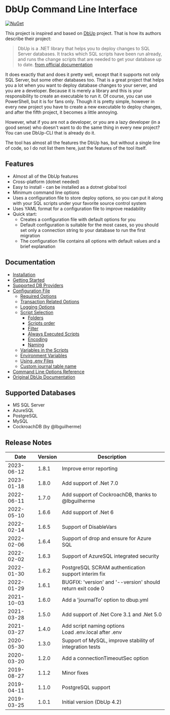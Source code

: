 # DbUp Command Line Interface

[![NuGet](https://img.shields.io/nuget/v/DbUp-CLI.svg)](https://www.nuget.org/packages/dbup-cli)

This project is inspired and based on [DbUp](https://dbup.readthedocs.io/en/latest/) project. That is how its authors describe their project:

> DbUp is a .NET library that helps you to deploy changes to SQL Server databases. It tracks which SQL scripts have been run already, and runs the change scripts that are needed to get your database up to date. [from official documentation](https://dbup.readthedocs.io/en/latest/)

It does exactly that and does it pretty well, except that it supports not only SQL Server, but some other databases too. That is a great project that helps you a lot when you want to deploy database changes to your server, and you are a developer. Because it is merely a library and this is your responsibility to create an executable to run it. Of course, you can use PowerShell, but it is for fans only. Though it is pretty simple, however in every new project you have to create a new executable to deploy changes, and after the fifth project, it becomes a little annoying.

However, what if you are not a developer, or you are a lazy developer (in a good sense) who doesn't want to do the same thing in every new project? You can use DbUp-CLI that is already do it.

The tool has almost all the features the DbUp has, but without a single line of code, so I do not list them here, just the features of the tool itself.

## Features

* Almost all of the DbUp features
* Cross-platform (dotnet needed)
* Easy to install - can be installed as a dotnet global tool
* Minimum command line options
* Uses a configuration file to store deploy options, so you can put it along with your SQL scripts under your favorite source control system
* Uses YAML format for a configuration file to improve readability
* Quick start:
  * Creates a configuration file with default options for you
  * Default configuration is suitable for the most cases, so you should set only a connection string to your database to run the first migration
  * The configuration file contains all options with default values and a brief explanation

## Documentation

* [Installation](https://github.com/drwatson1/dbup-cli/wiki/Home#installation)
* [Getting Started](https://github.com/drwatson1/dbup-cli/wiki/Home#getting-started)
* [Supported DB Providers](https://github.com/drwatson1/dbup-cli/Home#supported-db-providers)
* [Configuration File](https://github.com/drwatson1/dbup-cli/wiki/Home#configuration-file)
  * [Required Options](https://github.com/drwatson1/dbup-cli/wiki/Home#required-options)
  * [Transaction Related Options](https://github.com/drwatson1/dbup-cli/wiki/Home#transaction-related-options)
  * [Logging Options](https://github.com/drwatson1/dbup-cli/wiki/Home#logging-options)
  * [Script Selection](https://github.com/drwatson1/dbup-cli/wiki/Home#script-selection)
    * [Folders](https://github.com/drwatson1/dbup-cli/wiki/Home#folders)
    * [Scripts order](https://github.com/drwatson1/dbup-cli/wiki/Home#scripts-order)
    * [Filter](https://github.com/drwatson1/dbup-cli/wiki/Home#filter)
    * [Always Executed Scripts](https://github.com/drwatson1/dbup-cli/wiki/Home#always-executed-scripts)
    * [Encoding](https://github.com/drwatson1/dbup-cli/wiki/Home#encoding)
    * [Naming](https://github.com/drwatson1/dbup-cli/wiki#naming)
  * [Variables in the Scripts](https://github.com/drwatson1/dbup-cli/wiki/Home#variables-in-the-scripts)
  * [Environment Variables](https://github.com/drwatson1/dbup-cli/wiki/Home#environment-variables)
  * [Using .env Files](https://github.com/drwatson1/dbup-cli/wiki/Home#using-env-files)
  * [Custom journal table name](https://github.com/drwatson1/dbup-cli/wiki/Home#custom-journal-table-name)
* [Command Line Options Reference](https://github.com/drwatson1/dbup-cli/wiki/Command-Line-Options)
* [Original DbUp Documentation](https://dbup.readthedocs.io/en/latest/)

## Supported Databases

* MS SQL Server
* AzureSQL
* PostgreSQL
* MySQL
* CockroachDB (by @lbguilherme)

## Release Notes

|Date|Version|Description|
|-|-|-|
|2023-06-12|1.8.1|Improve error reporting
|2023-01-18|1.8.0|Add support of .Net 7.0
|2022-06-11|1.7.0|Add support of CockroachDB, thanks to @lbguilherme
|2022-05-10|1.6.6|Add support of .Net 6
|2022-02-14|1.6.5|Support of DisableVars
|2022-02-06|1.6.4|Support of drop and ensure for Azure SQL
|2022-02-02|1.6.3|Support of AzureSQL integrated security
|2022-01-30|1.6.2|PostgreSQL SCRAM authentication support interim fix
|2022-01-29|1.6.1|BUGFIX: 'version' and '--version' should return exit code 0
|2021-10-03|1.6.0|Add a 'journalTo' option to dbup.yml
|2021-03-28|1.5.0|Add support of .Net Core 3.1 and .Net 5.0
|2021-03-27|1.4.0|Add script naming options<BR>Load .env.local after .env
|2020-05-30|1.3.0|Support of MySQL, improve stability of integration tests
|2020-03-20|1.2.0|Add a connectionTimeoutSec option
|2019-08-27|1.1.2|Minor fixes
|2019-04-11|1.1.0|PostgreSQL support
|2019-03-25|1.0.1|Initial version (DbUp 4.2)
